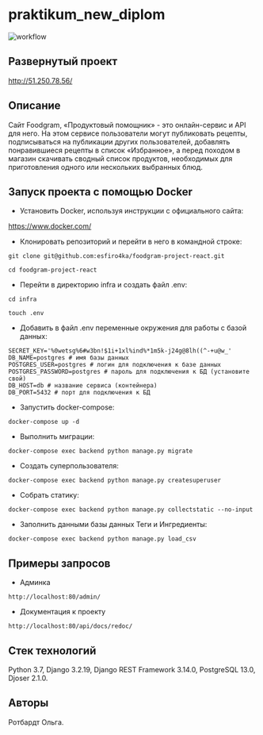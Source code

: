 # praktikum_new_diplom

![workflow](https://github.com/esfiro4ka/foodgram-project-react/actions/workflows/foodgram_workflow.yml/badge.svg)

## Развернутый проект

http://51.250.78.56/

## Описание
Cайт Foodgram, «Продуктовый помощник» - это онлайн-сервис и API для него. На этом сервисе пользователи могут публиковать рецепты, подписываться на публикации других пользователей, добавлять понравившиеся рецепты в список «Избранное», а перед походом в магазин скачивать сводный список продуктов, необходимых для приготовления одного или нескольких выбранных блюд.

## Запуск проекта с помощью Docker

- Установить Docker, используя инструкции с официального сайта:

https://www.docker.com/

- Клонировать репозиторий и перейти в него в командной строке:

```
git clone git@github.com:esfiro4ka/foodgram-project-react.git

cd foodgram-project-react

```

- Перейти в директорию infra и создать файл .env:

```
cd infra

touch .env
```

- Добавить в файл .env переменные окружения для работы с базой данных:

```
SECRET_KEY='%0wetsg%6#w3bn!$1i+1xl%ind%*1m5k-j24g@8lh((^-+u@w_'
DB_NAME=postgres # имя базы данных
POSTGRES_USER=postgres # логин для подключения к базе данных
POSTGRES_PASSWORD=postgres # пароль для подключения к БД (установите свой)
DB_HOST=db # название сервиса (контейнера)
DB_PORT=5432 # порт для подключения к БД 
```

- Запустить docker-compose:

```
docker-compose up -d
```

- Выполнить миграции:

```
docker-compose exec backend python manage.py migrate
```

- Создать суперпользователя:

```
docker-compose exec backend python manage.py createsuperuser
```

- Собрать статику:

```
docker-compose exec backend python manage.py collectstatic --no-input
```

- Заполнить данными базы данных Теги и Ингредиенты:

```
docker-compose exec backend python manage.py load_csv
```

## Примеры запросов

- Админка

```
http://localhost:80/admin/
```

- Документация к проекту

```
http://localhost:80/api/docs/redoc/
```

## Стек технологий

Python 3.7, Django 3.2.19, Django REST Framework 3.14.0, PostgreSQL 13.0, Djoser 2.1.0.

## Авторы

Ротбардт Ольга.
